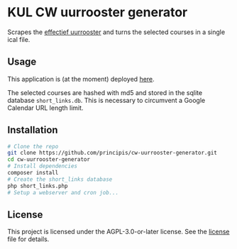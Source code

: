 # KUL CW uurrooster generator
Scrapes the [effectief uurrooster](https://eng.kuleuven.be/studeren/opleidingen/burgerlijk-ingenieur/master-computerwetenschappen/effectief-uurrooster) and turns the selected courses in a single ical file.

## Usage
This application is (at the moment) deployed [here](https://principis.be/cw_uurrooster/).

The selected courses are hashed with md5 and stored in the  sqlite database `short_links.db`. This is necessary to circumvent a Google Calendar URL length limit.

## Installation
```bash
# Clone the repo
git clone https://github.com/principis/cw-uurrooster-generator.git
cd cw-uurrooster-generator
# Install dependencies
composer install
# Create the short_links database
php short_links.php
# Setup a webserver and cron job...
```

## License
This project is licensed under the AGPL-3.0-or-later license. See the [license](LICENSE.md) file for details.